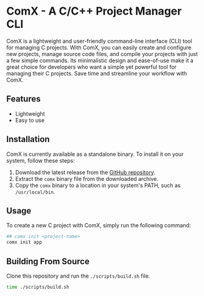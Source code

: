 # ComX - A C/C++ Project Manager CLI

ComX is a lightweight and user-friendly command-line interface (CLI) tool for managing C projects. With ComX, you can easily create and configure new projects, manage source code files, and compile your projects with just a few simple commands. Its minimalistic design and ease-of-use make it a great choice for developers who want a simple yet powerful tool for managing their C projects. Save time and streamline your workflow with ComX.

## Features

- Lightweight
- Easy to use

## Installation

ComX is currently available as a standalone binary. To install it on your system, follow these steps:

1. Download the latest release from the [GitHub repository](https://github.com/jareer12/comx/releases).
2. Extract the `comx` binary file from the downloaded archive.
3. Copy the `comx` binary to a location in your system's PATH, such as `/usr/local/bin`.

## Usage

To create a new C project with ComX, simply run the following command:

```sh
## comx init <project-name>
comx init app
```


## Building From Source

Clone this repository and run the `./scripts/build.sh` file.

```sh
time ./scripts/build.sh
```